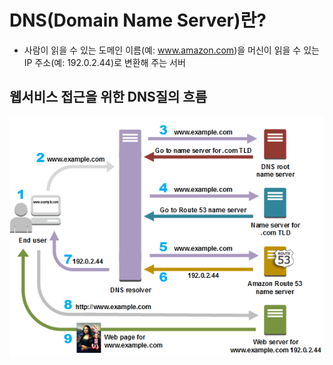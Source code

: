 # DNS(Domain Name Server)란? 
-  사람이 읽을 수 있는 도메인 이름(예: www.amazon.com)을 머신이 읽을 수 있는 IP 주소(예: 192.0.2.44)로 변환해 주는 서버


## 웹서비스 접근을 위한 DNS질의 흐름
![DNS 원리](https://github.com/JinYongHwa/operating_system/raw/master/dns/dns_aws.png)
